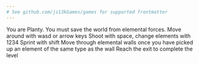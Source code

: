 ```yaml
---
# See github.com/js13kGames/games for supported frontmatter
---
```

You are Planty. You must save the world from elemental forces.
Move around with wasd or arrow keys
Shoot with space, change elements with 1234
Sprint with shift
Move through elemental walls once you have picked up an element of the same type as the wall
Reach the exit to complete the level